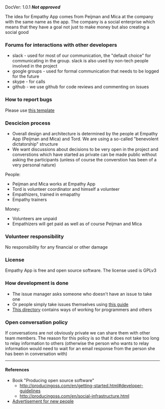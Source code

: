 DocVer: 1.0.1
***Not approved***


The idea for Empathy App comes from Peijman and Mica at the company with the same name as the app. The company is a social enterprise which means that they have a goal not just to make money but also creating a social good


### Forums for interactions with other developers

* slack - used for most of our communication, the "default choice" for communicating in the group. slack is also used by non-tech people involved in the project
* google groups - used for formal communication that needs to be logged for the future
* skype - for calls
* github - we use github for code reviews and commenting on issues


### How to report bugs

Please use [this template](../ways-of-working/templates/bug-report.md)


### Descicion process

* Overall design and architecture is determined by the people at Empathy App (Peijman and Mica) and Tord. We are using a so-called "benevolent dictatorship" structure
* We want discussions about decisions to be very open in the project and converstions which have started as private can be made public without asking the participants (unless of course the converstion has been of a very personal nature)

People:
* Peijman and Mica works at Empathy App
* Tord is volunteer coordinator and himself a volunteer
* Empathizers, trained in emapathy
* Empathy trainers

Money:
* Volunteers are unpaid
* Empathizers will get paid as well as of course Peijman and Mica


### Volunteer responsibility

No responsibility for any financial or other damage


### License

Empathy App is free and open source software. The license used is GPLv3


### How development is done

* The issue manager asks someone who doesn't have an issue to take one
* Or people simply take issues themselves using [this guide](../ways-of-working/howto/finding-an-issue-to-work-on.md)
* [This directory](../ways-of-working) contains ways of working for programmers and others


### Open conversation policy

If conversations are not obviously private we can share them with other team members. The reason for this policy is so that it does not take too long to relay information to others (otherwise the person who wants to relay information would need to wait for an email response from the person she has been in conversation with)


***

#### References
* Book "Producing open source software"
  * http://producingoss.com/en/getting-started.html#developer-guidelines
  * http://producingoss.com/en/social-infrastructure.html
* [Advertisement for new people](../misc/advertisement-for-devs.md)
